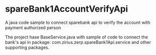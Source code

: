 # spareBank1AccountVerifyApi
A java code sample to connect sparebank api to verify the account with payment authorized person

The project hase BaseService.java with sample of code to connect the bank's api in package: com.zirius.zerp.spareBank1Api.service and other supporting packages.
